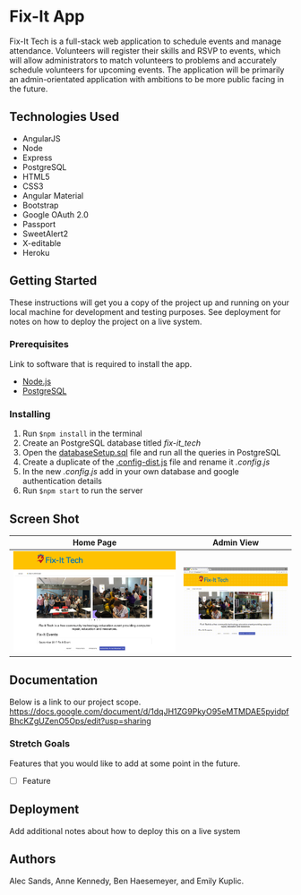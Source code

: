 # Fix-It App

Fix-It Tech is a full-stack web application to schedule events and manage attendance. Volunteers will register their skills and RSVP to events, which will allow administrators to match volunteers to problems and accurately schedule volunteers for upcoming events. The application will be primarily an admin-orientated application with ambitions to be more public facing in the future.

## Technologies Used

- AngularJS
- Node
- Express
- PostgreSQL
- HTML5
- CSS3
- Angular Material
- Bootstrap
- Google OAuth 2.0
- Passport
- SweetAlert2
- X-editable
- Heroku


## Getting Started

These instructions will get you a copy of the project up and running on your local machine for development and testing purposes. See deployment for notes on how to deploy the project on a live system.

### Prerequisites

Link to software that is required to install the app.

- [Node.js](https://nodejs.org/en/)
- [PostgreSQL](https://www.postgresql.org/)


### Installing

1. Run `$npm install` in the terminal
2. Create an PostgreSQL database titled *fix-it_tech*
3. Open the [databaseSetup.sql](databaseSetup.sql) file and run all the queries in PostgreSQL
4. Create a duplicate of the [.config-dist.js](server/.config-dist.js) file and rename it *.config.js*
5. In the new *.config.js* add in your own database and google authentication details
6. Run `$npm start` to run the server


## Screen Shot

Home Page | Admin View
--------- | ----------
![Image of topic selection page](screenshots/Home.jpeg) | ![Image of topic selection page](screenshots/out.gif)

## Documentation
Below is a link to our project scope.
https://docs.google.com/document/d/1dqJH1ZG9PkyO95eMTMDAE5pyidpfBhcKZgUZenO5Ops/edit?usp=sharing

### Stretch Goals

Features that you would like to add at some point in the future.

- [ ] Feature

## Deployment

Add additional notes about how to deploy this on a live system

## Authors

Alec Sands, Anne Kennedy, Ben Haesemeyer, and Emily Kuplic.
